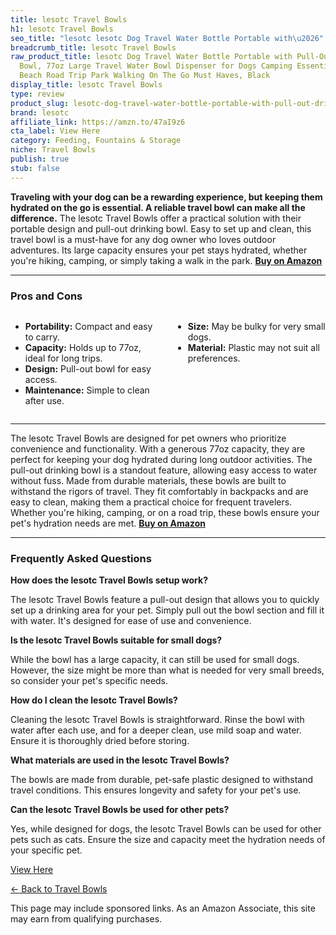 ```yaml
---
title: lesotc Travel Bowls
h1: lesotc Travel Bowls
seo_title: "lesotc lesotc Dog Travel Water Bottle Portable with\u2026"
breadcrumb_title: lesotc Travel Bowls
raw_product_title: lesotc Dog Travel Water Bottle Portable with Pull-Out Drinking
  Bowl, 77oz Large Travel Water Bowl Dispenser for Dogs Camping Essentials Hiking
  Beach Road Trip Park Walking On The Go Must Haves, Black
display_title: lesotc Travel Bowls
type: review
product_slug: lesotc-dog-travel-water-bottle-portable-with-pull-out-drinking-bowl-77o-82c63701
brand: lesotc
affiliate_link: https://amzn.to/47aI9z6
cta_label: View Here
category: Feeding, Fountains & Storage
niche: Travel Bowls
publish: true
stub: false
---
```


<div id="intro" class="full-width">
  <p><strong>Traveling with your dog can be a rewarding experience, but keeping them hydrated on the go is essential. A reliable travel bowl can make all the difference.</strong> The lesotc Travel Bowls offer a practical solution with their portable design and pull-out drinking bowl. Easy to set up and clean, this travel bowl is a must-have for any dog owner who loves outdoor adventures. Its large capacity ensures your pet stays hydrated, whether you're hiking, camping, or simply taking a walk in the park. <a href="https://amzn.to/47aI9z6" rel="nofollow sponsored noopener" target="_blank"><strong>Buy on Amazon</strong></a></p>
</div>

<hr />
<h3 id="pros-cons">Pros and Cons</h3>
<div class="pc-grid" style="display:grid;grid-template-columns:1fr 1fr;gap:16px;">
  <ul>
    <li><strong>Portability:</strong> Compact and easy to carry.</li>
    <li><strong>Capacity:</strong> Holds up to 77oz, ideal for long trips.</li>
    <li><strong>Design:</strong> Pull-out bowl for easy access.</li>
    <li><strong>Maintenance:</strong> Simple to clean after use.</li>
  </ul>
  <ul>
    <li><strong>Size:</strong> May be bulky for very small dogs.</li>
    <li><strong>Material:</strong> Plastic may not suit all preferences.</li>
  </ul>
</div>
<hr />

<div class="full-width">
  <p>The lesotc Travel Bowls are designed for pet owners who prioritize convenience and functionality. With a generous 77oz capacity, they are perfect for keeping your dog hydrated during long outdoor activities. The pull-out drinking bowl is a standout feature, allowing easy access to water without fuss. Made from durable materials, these bowls are built to withstand the rigors of travel. They fit comfortably in backpacks and are easy to clean, making them a practical choice for frequent travelers. Whether you're hiking, camping, or on a road trip, these bowls ensure your pet's hydration needs are met. <a href="https://amzn.to/47aI9z6" rel="nofollow sponsored noopener" target="_blank"><strong>Buy on Amazon</strong></a></p>
</div>

<hr />
<h3 id="faqs">Frequently Asked Questions</h3>

<p><strong>How does the lesotc Travel Bowls setup work?</strong></p>
<p>The lesotc Travel Bowls feature a pull-out design that allows you to quickly set up a drinking area for your pet. Simply pull out the bowl section and fill it with water. It's designed for ease of use and convenience.</p>

<p><strong>Is the lesotc Travel Bowls suitable for small dogs?</strong></p>
<p>While the bowl has a large capacity, it can still be used for small dogs. However, the size might be more than what is needed for very small breeds, so consider your pet's specific needs.</p>

<p><strong>How do I clean the lesotc Travel Bowls?</strong></p>
<p>Cleaning the lesotc Travel Bowls is straightforward. Rinse the bowl with water after each use, and for a deeper clean, use mild soap and water. Ensure it is thoroughly dried before storing.</p>

<p><strong>What materials are used in the lesotc Travel Bowls?</strong></p>
<p>The bowls are made from durable, pet-safe plastic designed to withstand travel conditions. This ensures longevity and safety for your pet's use.</p>

<p><strong>Can the lesotc Travel Bowls be used for other pets?</strong></p>
<p>Yes, while designed for dogs, the lesotc Travel Bowls can be used for other pets such as cats. Ensure the size and capacity meet the hydration needs of your specific pet.</p>
<p><a class="btn" href="https://amzn.to/47aI9z6" target="_blank" rel="nofollow sponsored noopener">View Here</a></p>
<p><a href="/roundups/feeding-fountains-storage/travel-bowls/">← Back to Travel Bowls</a></p>
<aside class="disclosure">This page may include sponsored links. As an Amazon Associate, this site may earn from qualifying purchases.</aside>
